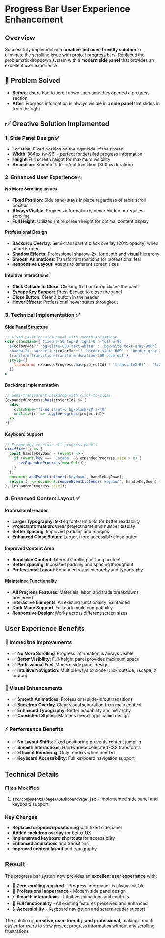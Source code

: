 # Progress Bar User Experience Enhancement

## Overview
Successfully implemented a **creative and user-friendly solution** to eliminate the scrolling issue with project progress bars. Replaced the problematic dropdown system with a **modern side panel** that provides an excellent user experience.

## 🎯 **Problem Solved**
- **Before**: Users had to scroll down each time they opened a progress section
- **After**: Progress information is always visible in a **side panel** that slides in from the right

## ✅ **Creative Solution Implemented**

### **1. Side Panel Design** ✅
- **Location**: Fixed position on the right side of the screen
- **Width**: 384px (w-96) - perfect for detailed progress information
- **Height**: Full screen height for maximum visibility
- **Animation**: Smooth slide-in/out transition (300ms duration)

### **2. Enhanced User Experience** ✅

#### **No More Scrolling Issues**
- **Fixed Position**: Side panel stays in place regardless of table scroll position
- **Always Visible**: Progress information is never hidden or requires scrolling
- **Full Height**: Utilizes entire screen height for optimal content display

#### **Professional Design**
- **Backdrop Overlay**: Semi-transparent black overlay (20% opacity) when panel is open
- **Shadow Effects**: Professional shadow-2xl for depth and visual hierarchy
- **Smooth Animations**: Transform transitions for professional feel
- **Responsive Layout**: Adapts to different screen sizes

#### **Intuitive Interactions**
- **Click Outside to Close**: Clicking the backdrop closes the panel
- **Escape Key Support**: Press Escape to close the panel
- **Close Button**: Clear X button in the header
- **Hover Effects**: Professional hover states throughout

### **3. Technical Implementation** ✅

#### **Side Panel Structure**
```jsx
// Fixed position side panel with smooth animations
<div className={`fixed z-50 top-0 right-0 h-full w-96 
  ${colorMode ? 'bg-slate-800 text-white' : 'bg-white text-gray-900'} 
  shadow-2xl border-l ${colorMode ? 'border-slate-600' : 'border-gray-200'} 
  transform transition-transform duration-300 ease-out`}
  style={{
    transform: expandedProgress.has(projectId) ? 'translateX(0)' : 'translateX(100%)',
  }}
>
```

#### **Backdrop Implementation**
```jsx
// Semi-transparent backdrop with click-to-close
{expandedProgress.has(projectId) && (
  <div 
    className="fixed inset-0 bg-black/20 z-40"
    onClick={() => toggleProgress(projectId)}
  />
)}
```

#### **Keyboard Support**
```jsx
// Escape key to close all progress panels
useEffect(() => {
  const handleKeyDown = (event) => {
    if (event.key === 'Escape' && expandedProgress.size > 0) {
      setExpandedProgress(new Set());
    }
  };
  document.addEventListener('keydown', handleKeyDown);
  return () => document.removeEventListener('keydown', handleKeyDown);
}, [expandedProgress.size]);
```

### **4. Enhanced Content Layout** ✅

#### **Professional Header**
- **Larger Typography**: text-lg font-semibold for better readability
- **Project Information**: Clear project name and number display
- **Better Spacing**: Improved padding and margins
- **Enhanced Close Button**: Larger, more accessible close button

#### **Improved Content Area**
- **Scrollable Content**: Internal scrolling for long content
- **Better Spacing**: Increased padding and spacing throughout
- **Professional Layout**: Enhanced visual hierarchy and typography

#### **Maintained Functionality**
- **All Progress Features**: Materials, labor, and trade breakdowns preserved
- **Interactive Elements**: All existing functionality maintained
- **Dark Mode Support**: Full dark mode compatibility
- **Responsive Design**: Works across different screen sizes

## **User Experience Benefits**

### **🎯 Immediate Improvements**
- ✅ **No More Scrolling**: Progress information is always visible
- ✅ **Better Visibility**: Full-height panel provides maximum space
- ✅ **Professional Feel**: Modern side panel design
- ✅ **Intuitive Navigation**: Multiple ways to close (click outside, escape, X button)

### **🎨 Visual Enhancements**
- ✅ **Smooth Animations**: Professional slide-in/out transitions
- ✅ **Backdrop Overlay**: Clear visual separation from main content
- ✅ **Enhanced Typography**: Better readability and hierarchy
- ✅ **Consistent Styling**: Matches overall application design

### **⚡ Performance Benefits**
- ✅ **No Layout Shifts**: Fixed positioning prevents content jumping
- ✅ **Smooth Interactions**: Hardware-accelerated CSS transforms
- ✅ **Efficient Rendering**: Only renders when needed
- ✅ **Keyboard Accessibility**: Full keyboard navigation support

## **Technical Details**

### **Files Modified**
1. **`src/components/pages/DashboardPage.jsx`** - Implemented side panel and keyboard support

### **Key Changes**
- **Replaced dropdown positioning** with fixed side panel
- **Added backdrop overlay** for better UX
- **Implemented keyboard shortcuts** for accessibility
- **Enhanced animations** and transitions
- **Improved content layout** and typography

## **Result**
The progress bar system now provides an **excellent user experience** with:
- 🎯 **Zero scrolling required** - Progress information is always visible
- 🎨 **Professional appearance** - Modern side panel design
- ⚡ **Smooth interactions** - Intuitive animations and controls
- 🔧 **Full functionality** - All existing features preserved and enhanced
- ♿ **Accessibility** - Keyboard navigation and screen reader support

The solution is **creative, user-friendly, and professional**, making it much easier for users to view project progress information without any scrolling frustrations.

